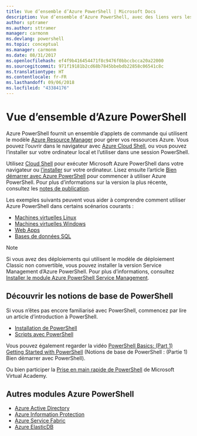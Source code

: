 ```yaml
---
title: Vue d’ensemble d’Azure PowerShell | Microsoft Docs
description: Vue d’ensemble d’Azure PowerShell, avec des liens vers les procédures d’installation et de configuration.
author: sptramer
ms.author: sttramer
manager: carmonm
ms.devlang: powershell
ms.topic: conceptual
ms.manager: carmonm
ms.date: 08/31/2017
ms.openlocfilehash: ef4f9b416454471f8c9476f0bbccbcca20a22000
ms.sourcegitcommit: 971f19181b2cd68b7845bbebdb22858c06541c8c
ms.translationtype: HT
ms.contentlocale: fr-FR
ms.lasthandoff: 09/06/2018
ms.locfileid: "43384176"
---
```

# <a name="overview-of-azure-powershell"></a>Vue d’ensemble d’Azure PowerShell

Azure PowerShell fournit un ensemble d’applets de commande qui utilisent le modèle [Azure Resource Manager](/azure/azure-resource-manager/resource-group-overview) pour gérer vos ressources Azure. Vous pouvez l’ouvrir dans le navigateur avec [Azure Cloud Shell](/azure/cloud-shell/overview), ou vous pouvez l’installer sur votre ordinateur local et l’utiliser dans une session PowerShell.

Utilisez [Cloud Shell](/azure/cloud-shell/overview) pour exécuter Microsoft Azure PowerShell dans votre navigateur ou [l’installer](install-azurerm-ps.md) sur votre ordinateur. Lisez ensuite l’article [Bien démarrer avec Azure PowerShell](get-started-azureps.md) pour commencer à utiliser Azure PowerShell. Pour plus d’informations sur la version la plus récente, consultez les [notes de publication](release-notes-azureps.md).

Les exemples suivants peuvent vous aider à comprendre comment utiliser Azure PowerShell dans certains scénarios courants :

* [Machines virtuelles Linux](/azure/virtual-machines/virtual-machines-linux-powershell-samples?toc=/powershell/azure/toc.json)
* [Machines virtuelles Windows](/azure/virtual-machines/virtual-machines-windows-powershell-samples?toc=/powershell/azure/toc.json)
* [Web Apps](/azure/app-service-web/app-service-powershell-samples?toc=/powershell/azure/toc.json)
* [Bases de données SQL](/azure/sql-database/sql-database-powershell-samples?toc=/powershell/azure/toc.json)

> [!NOTE]
> Si vous avez des déploiements qui utilisent le modèle de déploiement Classic non convertible, vous pouvez installer la version Service Management d’Azure PowerShell. Pour plus d’informations, consultez [Installer le module Azure PowerShell Service Management](/powershell/azure/servicemanagement/install-azure-ps).

## <a name="learn-powershell-basics"></a>Découvrir les notions de base de PowerShell

Si vous n’êtes pas encore familiarisé avec PowerShell, commencez par lire un article d’introduction à PowerShell.

* [Installation de PowerShell](/powershell/scripting/installing-windows-powershell)
* [Scripts avec PowerShell](/powershell/scripting/scripting-with-windows-powershell)

Vous pouvez également regarder la vidéo [PowerShell Basics: (Part 1) Getting Started with PowerShell](https://channel9.msdn.com/Blogs/Taste-of-Premier/PowerShellBasicsPart1) (Notions de base de PowerShell : (Partie 1) Bien démarrer avec PowerShell).

Ou bien participer la [Prise en main rapide de PowerShell](https://mva.microsoft.com/liveevents/powershell-jumpstart) de Microsoft Virtual Academy.

## <a name="other-azure-powershell-modules"></a>Autres modules Azure PowerShell

* [Azure Active Directory](/powershell/azure/active-directory/)
* [Azure Information Protection](/powershell/azure/aip/)
* [Azure Service Fabric](/powershell/azure/service-fabric/)
* [Azure ElasticDB](/powershell/azure/elasticdbjobs/)